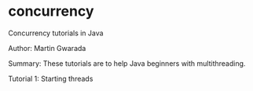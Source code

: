 # concurrency
Concurrency tutorials in Java

Author: Martin Gwarada

Summary: 
These tutorials are to help Java beginners with multithreading. 

Tutorial 1: Starting threads

